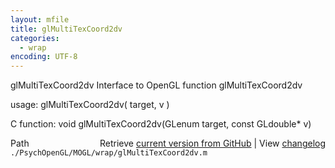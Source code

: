 ```yaml
---
layout: mfile
title: glMultiTexCoord2dv
categories:
  - wrap
encoding: UTF-8
---
```


glMultiTexCoord2dv  Interface to OpenGL function glMultiTexCoord2dv

usage:  glMultiTexCoord2dv( target, v )

C function:  void glMultiTexCoord2dv(GLenum target, const GLdouble\* v)


<div class="code_header" style="text-align:right;">
  <span style="float:left;">Path&nbsp;&nbsp;</span> <span class="counter">Retrieve <a href=
  "https://raw.github.com/Psychtoolbox-3/Psychtoolbox-3/beta/./PsychOpenGL/MOGL/wrap/glMultiTexCoord2dv.m">current version from GitHub</a> | View <a href=
  "https://github.com/Psychtoolbox-3/Psychtoolbox-3/commits/beta/./PsychOpenGL/MOGL/wrap/glMultiTexCoord2dv.m">changelog</a></span>
</div>
<div class="code">
  <code>./PsychOpenGL/MOGL/wrap/glMultiTexCoord2dv.m</code>
</div>

